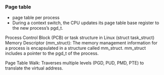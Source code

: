 ### Page table
- page table per process
- During a context switch, the CPU updates its page table base register to the new process’s pgd_t.

Process Control Block (PCB) or task structure in Linux (struct task_struct)
Memory Descriptor (mm_struct):
The memory management information for a process is encapsulated in a structure called mm_struct.
mm_struct includes a pointer to the pgd_t of the process.

Page Table Walk: Traverses multiple levels (PGD, PUD, PMD, PTE) to translate the virtual address.
